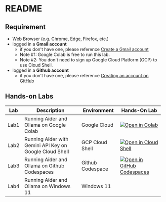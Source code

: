 # README

## Requirement

- Web Browser (e.g. Chrome, Edge, Firefox, etc.)
- logged in a **Gmail account**
  - if you don't have one, please reference [Create a Gmail account](https://support.google.com/mail/answer/56256?hl=en)
  - Note #1: Google Colab is free to run this lab. 
  - Note #2: You don't need to sign up Google Cloud Platform (GCP) to use Cloud Shell.
- logged in a **Github account**
  - if you don't have one, please reference [Creating an account on GitHub](https://docs.github.com/en/get-started/start-your-journey/creating-an-account-on-github)

## Hands-on Labs

| Lab | Description | Environment |Hands-On Lab |
|-----|-------------|---------|-------------|
| Lab1 | Running Aider and Ollama on Google Colab | Google Cloud | <a href='https://colab.research.google.com/github/jazzwang/aider-labs/blob/master/lab1/aider_ollama_colab.ipynb' target="_blank"><img alt='Open in Colab' src='https://colab.research.google.com/assets/colab-badge.svg'></a> |
| Lab2 | Running Aider with Gemini API Key on Google Cloud Shell | GCP Cloud Shell | <a href="https://shell.cloud.google.com/cloudshell/editor?cloudshell_git_repo=https%3A%2F%2Fgithub.com%2Fjazzwang%2Faider-labs&cloudshell_git_branch=main&cloudshell_workspace=lab2&cloudshell_tutorial=aider-gcloudshell.md" target="_blank"><img alt="Open in Cloud Shell" src="https://gstatic.com/cloudssh/images/open-btn.svg"></a> |
| Lab3 | Running Aider and Ollama on Github Codespaces | Github Codespace | <a href="https://codespaces.new/jazzwang/aider-labs/tree/main" target="_blank"><img alt="Open in GitHub Codespaces" src="https://github.com/codespaces/badge.svg"></a> |
| Lab4 | Running Aider and Ollama on Windows 11 | Windows 11 | |
